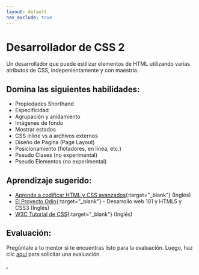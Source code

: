 ```yaml
---
layout: default
nav_exclude: true
---
```

# Desarrollador de CSS 2

Un desarrollador que puede estilizar elementos de HTML utilizando varias atributos de CSS, indepenientamente y con maestria.

## Domina las siguientes habilidades:

- Propiedades Shorthand
- Especificidad
- Agrupación y anidamiento
- Imágenes de fondo
- Mostrar estados
- CSS inline vs a archivos externos
- Diseño de Pagina (Page Layout)
- Posicionamiento (flotadores, en línea, etc.)
- Pseudo Clases (no experimental)
- Pseudo Elementos (no experimental)

## Aprendizaje sugerido:

- [Aprende a codificar HTML y CSS avanzados](https://learn.shayhowe.com/advanced-html-css/){:target="\_blank"} (Inglés)
- [El Proyecto Odin](https://www.theodinproject.com/){:target="\_blank"} - Desarrollo web 101 y HTML5 y CSS3 (Inglés)
- [W3C Tutorial de CSS](http://www.w3schools.com/css/){:target="\_blank"} (Inglés)

## Evaluación:

Pregúntale a tu mentor si te encuentras listo para la evaluación. Luego, haz clic [aquí](https://webdev.codex.academy/mastery-eval-2?badge=7S3UMjXhQNqw7g484oBh-g) para solicitar una evaluación.

[.](level-2)
